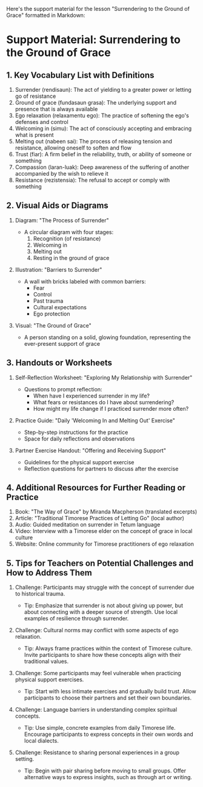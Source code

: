 Here's the support material for the lesson "Surrendering to the Ground of Grace" formatted in Markdown:

# Support Material: Surrendering to the Ground of Grace

## 1. Key Vocabulary List with Definitions

1. Surrender (rendisaun): The act of yielding to a greater power or letting go of resistance
2. Ground of grace (fundasaun grasa): The underlying support and presence that is always available
3. Ego relaxation (relaxamentu ego): The practice of softening the ego's defenses and control
4. Welcoming in (simu): The act of consciously accepting and embracing what is present
5. Melting out (nabeen sai): The process of releasing tension and resistance, allowing oneself to soften and flow
6. Trust (fiar): A firm belief in the reliability, truth, or ability of someone or something
7. Compassion (laran-luak): Deep awareness of the suffering of another accompanied by the wish to relieve it
8. Resistance (rezistensia): The refusal to accept or comply with something

## 2. Visual Aids or Diagrams

1. Diagram: "The Process of Surrender"
   - A circular diagram with four stages:
     1. Recognition (of resistance)
     2. Welcoming in
     3. Melting out
     4. Resting in the ground of grace

2. Illustration: "Barriers to Surrender"
   - A wall with bricks labeled with common barriers:
     - Fear
     - Control
     - Past trauma
     - Cultural expectations
     - Ego protection

3. Visual: "The Ground of Grace"
   - A person standing on a solid, glowing foundation, representing the ever-present support of grace

## 3. Handouts or Worksheets

1. Self-Reflection Worksheet: "Exploring My Relationship with Surrender"
   - Questions to prompt reflection:
     - When have I experienced surrender in my life?
     - What fears or resistances do I have about surrendering?
     - How might my life change if I practiced surrender more often?

2. Practice Guide: "Daily 'Welcoming In and Melting Out' Exercise"
   - Step-by-step instructions for the practice
   - Space for daily reflections and observations

3. Partner Exercise Handout: "Offering and Receiving Support"
   - Guidelines for the physical support exercise
   - Reflection questions for partners to discuss after the exercise

## 4. Additional Resources for Further Reading or Practice

1. Book: "The Way of Grace" by Miranda Macpherson (translated excerpts)
2. Article: "Traditional Timorese Practices of Letting Go" (local author)
3. Audio: Guided meditation on surrender in Tetum language
4. Video: Interview with a Timorese elder on the concept of grace in local culture
5. Website: Online community for Timorese practitioners of ego relaxation

## 5. Tips for Teachers on Potential Challenges and How to Address Them

1. Challenge: Participants may struggle with the concept of surrender due to historical trauma.
   - Tip: Emphasize that surrender is not about giving up power, but about connecting with a deeper source of strength. Use local examples of resilience through surrender.

2. Challenge: Cultural norms may conflict with some aspects of ego relaxation.
   - Tip: Always frame practices within the context of Timorese culture. Invite participants to share how these concepts align with their traditional values.

3. Challenge: Some participants may feel vulnerable when practicing physical support exercises.
   - Tip: Start with less intimate exercises and gradually build trust. Allow participants to choose their partners and set their own boundaries.

4. Challenge: Language barriers in understanding complex spiritual concepts.
   - Tip: Use simple, concrete examples from daily Timorese life. Encourage participants to express concepts in their own words and local dialects.

5. Challenge: Resistance to sharing personal experiences in a group setting.
   - Tip: Begin with pair sharing before moving to small groups. Offer alternative ways to express insights, such as through art or writing.